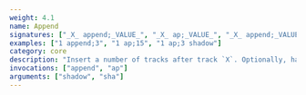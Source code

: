```yaml
---
weight: 4.1
name: Append
signatures: ["_X_ append;_VALUE_", "_X_ ap;_VALUE_", "_X_ append;_VALUE_ shadow", "_X_ ap;_VALUE_ sha"]
examples: ["1 append;3", "1 ap;15", "1 ap;3 shadow"]
category: core
description: "Insert a number of tracks after track `X`. Optionally, have each `shadow` track `X`."
invocations: ["append", "ap"]
arguments: ["shadow", "sha"]
---
```

